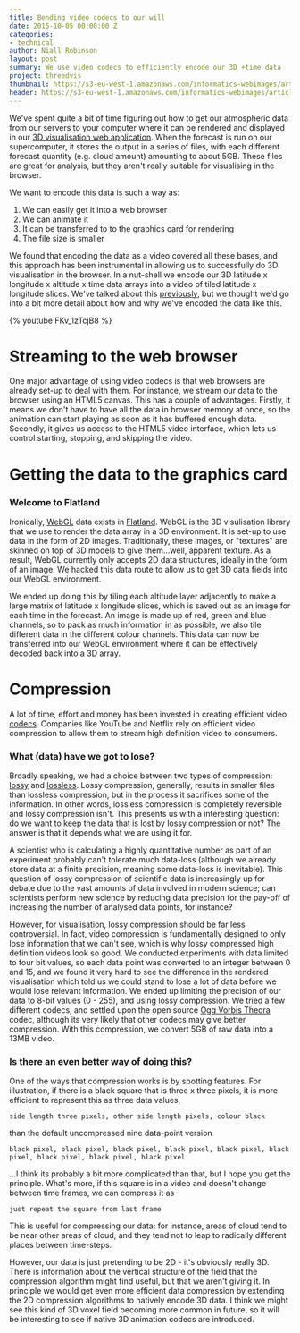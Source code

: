 ```yaml
---
title: Bending video codecs to our will
date: 2015-10-05 00:00:00 Z
categories:
- technical
author: Niall Robinson
layout: post
summary: We use video codecs to efficiently encode our 3D +time data
project: threedvis
thumbnail: https://s3-eu-west-1.amazonaws.com/informatics-webimages/articles/2015-10-05-videocodec/exampledata_sm.png
header: https://s3-eu-west-1.amazonaws.com/informatics-webimages/articles/2015-10-05-videocodec/matrix-356024_1280.jpg
---
```


We've spent quite a bit of time figuring out how to get our atmospheric data from our servers to your computer where it can be rendered and displayed in our [3D visualisation web application](http://demo.3dvis.informaticslab.co.uk/ng-3d-vis/apps/desktop/). When the forecast is run on our supercomputer, it stores the output in a series of files, with each different forecast quantity (e.g. cloud amount) amounting to about 5GB. These files are great for analysis, but they aren't really suitable for visualising in the browser.

We want to encode this data is such a way as:

1. We can easily get it into a web browser
1. We can animate it
1. It can be transferred to to the graphics card for rendering
1. The file size is smaller

We found that encoding the data as a video covered all these bases, and this approach has been instrumental in allowing us to successfully do 3D visualisation in the browser. In a nut-shell we encode our 3D latitude x longitude x altitude x time data arrays into a video of tiled latitude x longitude slices. We've talked about this [previously](http://www.informaticslab.co.uk/technical/perspiration/2015/07/16/lab-july-demos.html), but we thought we'd go into a bit more detail about how and why we've encoded the data like this.

{% youtube FKv_1zTcjB8 %}

# Streaming to the web browser
One major advantage of using video codecs is that web browsers are already set-up to deal with them. For instance, we stream our data to the browser using an HTML5 canvas. This has a couple of advantages. Firstly, it means we don't have to have all the data in browser memory at once, so the animation can start playing as soon as it has buffered enough data. Secondly, it gives us access to the HTML5 video interface, which lets us control starting, stopping, and skipping the video.

# Getting the data to the graphics card

### Welcome to Flatland
Ironically, [WebGL](https://en.wikipedia.org/wiki/WebGL) data exists in [Flatland](https://en.wikipedia.org/wiki/Flatland). WebGL is the 3D visulisation library that we use to render the data array in a 3D environment. It is set-up to use data in the form of 2D images. Traditionally, these images, or "textures" are skinned on top of 3D models to give them...well, apparent texture. As a result, WebGL currently only accepts 2D data structures, ideally in the form of an image. We hacked this data route to allow us to get 3D data fields into our WebGL environment.

We ended up doing this by tiling each altitude layer adjacently to make a large matrix of latitude x longitude slices, which is saved out as an image for each time in the forecast. An image is made up of red, green and blue channels, so to pack as much information in as possible, we also tile different data in the different colour channels. This data can now be transferred into our WebGL environment where it can be effectively decoded back into a 3D array.

# Compression
A lot of time, effort and money has been invested in creating efficient video [codecs](https://en.wikipedia.org/wiki/Codec). Companies like YouTube and Netflix rely on efficient video compression to allow them to stream high definition video to consumers.

### What (data) have we got to lose? 
Broadly speaking, we had a choice between two types of compression: [lossy](https://en.wikipedia.org/wiki/Lossy_compression) and [lossless](https://en.wikipedia.org/wiki/Lossless_compression). Lossy compression, generally, results in smaller files than lossless compression, but in the process it sacrifices some of the information. In other words, lossless compression is completely reversible and lossy compression isn't. This presents us with a interesting question: do we want to keep the data that is lost by lossy compression or not? The answer is that it depends what we are using it for.

A scientist who is calculating a highly quantitative number as part of an experiment probably can't tolerate much data-loss (although we already store data at a finite precision, meaning some data-loss is inevitable). This question of lossy compression of scientific data is increasingly up for debate due to the vast amounts of data involved in modern science; can scientists perform new science by reducing data precision for the pay-off of increasing the number of analysed data points, for instance?

However, for visualisation, lossy compression should be far less controversial. In fact, video compression is fundamentally designed to only lose information that we can't see, which is why lossy compressed high definition videos look so good. We conducted experiments with data limited to four bit values, so each data point was converted to an integer between 0 and 15, and we found it very hard to see the difference in the rendered visualisation which told us we could stand to lose a lot of data before we would lose relevant information. We ended up limiting the precision of our data to 8-bit values (0 - 255), and using lossy compression. We tried a few different codecs, and settled upon the open source [Ogg Vorbis Theora](https://en.wikipedia.org/wiki/Theora) codec, although its very likely that other codecs may give better compression. With this compression, we convert 5GB of raw data into a 13MB video.

### Is there an even better way of doing this?
One of the ways that compression works is by spotting features. For illustration, if there is a black square that is three x three pixels, it is more efficient to represent this as three data values,

`side length three pixels, other side length pixels, colour black`

than the default uncompressed nine data-point version

`black pixel, black pixel, black pixel, black pixel, black pixel, black pixel, black pixel, black pixel, black pixel`

...I think its probably a bit more complicated than that, but I hope you get the principle. What's more, if this square is in a video and doesn't change between time frames, we can compress it as

`just repeat the square from last frame`

This is useful for compressing our data: for instance, areas of cloud tend to be near other areas of cloud, and they tend not to leap to radically different places between time-steps.

However, our data is just pretending to be 2D - it's obviously really 3D. There is information about the vertical structure of the field that the compression algorithm might find useful, but that we aren't giving it. In principle we would get even more efficient data compression by extending the 2D compression algorithms to natively encode 3D data. I think we might see this kind of 3D voxel field becoming more common in future, so it will be interesting to see if native 3D animation codecs are introduced. 
